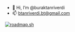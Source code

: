 - 👋 Hi, I’m @buraktanriverdi
- 📫 btanriverdi.bt@gmail.com 

[![roadmap.sh](https://roadmap.sh/card/tall/64c0d448fcdcf9c5d50d6239?variant=dark)](https://roadmap.sh)
